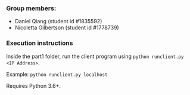 ### Group members: ###
- Daniel Qiang (student id #1835592)
- Nicoletta Gilbertson (student id #1778739)

### Execution instructions ###
Inside the part1 folder, run the client program using `python runclient.py <IP Address>`. 

Example: `python runclient.py localhost` 

Requires Python 3.6+.